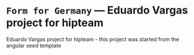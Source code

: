 # `Form for Germany` — Eduardo Vargas project for hipteam 

Eduardo Vargas project for hipteam - this project was started from the angular seed template

